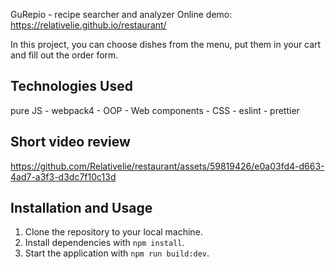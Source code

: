 GuRepio - recipe searcher and analyzer
Online demo: https://relativelie.github.io/restaurant/

In this project, you can choose dishes from the menu, put them in your cart and fill out the order form.

## Technologies Used

pure JS - webpack4 - OOP - Web components - CSS - eslint - prettier

## Short video review





https://github.com/Relativelie/restaurant/assets/59819426/e0a03fd4-d663-4ad7-a3f3-d3dc7f10c13d






## Installation and Usage

1. Clone the repository to your local machine.
2. Install dependencies with `npm install`.
3. Start the application with `npm run build:dev`.
